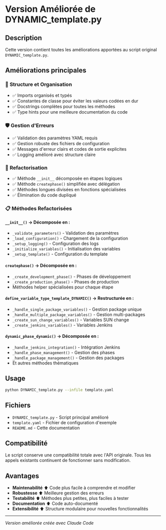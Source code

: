 # Version Améliorée de DYNAMIC_template.py

## Description
Cette version contient toutes les améliorations apportées au script original `DYNAMIC_template.py`.

## Améliorations principales

### 🔧 **Structure et Organisation**
- ✅ Imports organisés et typés
- ✅ Constantes de classe pour éviter les valeurs codées en dur
- ✅ Docstrings complètes pour toutes les méthodes
- ✅ Type hints pour une meilleure documentation du code

### 🛡️ **Gestion d'Erreurs**
- ✅ Validation des paramètres YAML requis
- ✅ Gestion robuste des fichiers de configuration
- ✅ Messages d'erreur clairs et codes de sortie explicites
- ✅ Logging amélioré avec structure claire

### 🔄 **Refactorisation**
- ✅ Méthode `__init__` décomposée en étapes logiques
- ✅ Méthode `createphase()` simplifiée avec délégation
- ✅ Méthodes longues divisées en fonctions spécialisées
- ✅ Élimination du code dupliqué

### 📋 **Méthodes Refactorisées**

#### `__init__()` → Décomposée en :
- `_validate_parameters()` - Validation des paramètres
- `_load_configuration()` - Chargement de la configuration
- `_setup_logging()` - Configuration des logs
- `_initialize_variables()` - Initialisation des variables
- `_setup_template()` - Configuration du template

#### `createphase()` → Décomposée en :
- `_create_development_phase()` - Phases de développement
- `_create_production_phase()` - Phases de production
- Méthodes helper spécialisées pour chaque étape

#### `define_variable_type_template_DYNAMIC()` → Restructurée en :
- `_handle_single_package_variables()` - Gestion package unique
- `_handle_multiple_package_variables()` - Gestion multi-packages
- `_create_sun_change_variables()` - Variables SUN change
- `_create_jenkins_variables()` - Variables Jenkins

#### `dynamic_phase_dynamic()` → Décomposée en :
- `_handle_jenkins_integration()` - Intégration Jenkins
- `_handle_phase_management()` - Gestion des phases
- `_handle_package_management()` - Gestion des packages
- Et autres méthodes thématiques

## Usage

```bash
python DYNAMIC_template.py --infile template.yaml
```

## Fichiers
- `DYNAMIC_template.py` - Script principal amélioré
- `template.yaml` - Fichier de configuration d'exemple
- `README.md` - Cette documentation

## Compatibilité
Le script conserve une compatibilité totale avec l'API originale. Tous les appels existants continuent de fonctionner sans modification.

## Avantages
- **Maintenabilité** ⬆️ Code plus facile à comprendre et modifier
- **Robustesse** ⬆️ Meilleure gestion des erreurs
- **Testabilité** ⬆️ Méthodes plus petites, plus faciles à tester
- **Documentation** ⬆️ Code auto-documenté
- **Extensibilité** ⬆️ Structure modulaire pour nouvelles fonctionnalités

---
*Version améliorée créée avec Claude Code*